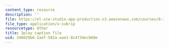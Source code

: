 ```yaml
---
content_type: resource
description: ''
file: https://ol-ocw-studio-app-production.s3.amazonaws.com/courses/8-334-statistical-mechanics-ii-statistical-physics-of-fields-spring-2014/340d29b62adf582aaae10c4734ecb60e_bQ-miBkhy9M.vtt
file_type: application/x-subrip
resourcetype: Other
title: 3play caption file
uid: 340d29b6-2adf-582a-aae1-0c4734ecb60e
---
```


